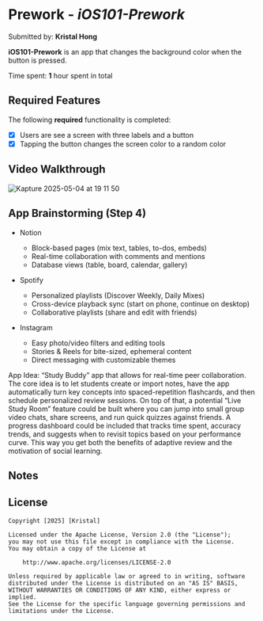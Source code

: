 # Prework - *iOS101-Prework*

Submitted by: **Kristal Hong**

**iOS101-Prework** is an app that changes the background color when the button is pressed.

Time spent: **1** hour spent in total

## Required Features

The following **required** functionality is completed:

- [X] Users are see a screen with three labels and a button
- [X] Tapping the button changes the screen color to a random color
 
## Video Walkthrough
![Kapture 2025-05-04 at 19 11 50](https://github.com/user-attachments/assets/011a48cb-a254-4968-8855-7bcd16033852)


## App Brainstorming (Step 4)
- Notion
  - Block-based pages (mix text, tables, to-dos, embeds)
  - Real-time collaboration with comments and mentions
  - Database views (table, board, calendar, gallery)
 
- Spotify
  - Personalized playlists (Discover Weekly, Daily Mixes)
  - Cross-device playback sync (start on phone, continue on desktop)
  - Collaborative playlists (share and edit with friends)
 
- Instagram
  - Easy photo/video filters and editing tools
  - Stories & Reels for bite-sized, ephemeral content
  - Direct messaging with customizable themes

App Idea:
“Study Buddy” app that allows for real-time peer collaboration. The core idea is to let students create or import notes, have the app automatically turn key concepts into spaced-repetition flashcards, and then schedule personalized review sessions. On top of that, a potential “Live Study Room” feature could be built where you can jump into small group video chats, share screens, and run quick quizzes against friends. A progress dashboard could be included that tracks time spent, accuracy trends, and suggests when to revisit topics based on your performance curve. This way you get both the benefits of adaptive review and the motivation of social learning.

## Notes

## License

    Copyright [2025] [Kristal]

    Licensed under the Apache License, Version 2.0 (the "License");
    you may not use this file except in compliance with the License.
    You may obtain a copy of the License at

        http://www.apache.org/licenses/LICENSE-2.0

    Unless required by applicable law or agreed to in writing, software
    distributed under the License is distributed on an "AS IS" BASIS,
    WITHOUT WARRANTIES OR CONDITIONS OF ANY KIND, either express or implied.
    See the License for the specific language governing permissions and
    limitations under the License.

